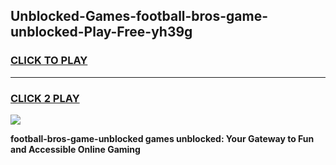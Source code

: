
## Unblocked-Games-football-bros-game-unblocked-Play-Free-yh39g
<h3>
<a href="https://premium76.site?title=football-bros-game-unblocked&ref=17A">CLICK TO PLAY</a></h3>
<hr>

<h3>
<a href="https://premium76.site?title=football-bros-game-unblocked&ref=17A">CLICK 2 PLAY</a>
  
</h3>

<a href="https://premium76.site?title=football-bros-game-unblocked&ref=17A"><img src="https://clearcache.store/games.png"></a>


**football-bros-game-unblocked games unblocked: Your Gateway to Fun and Accessible Online Gaming**
